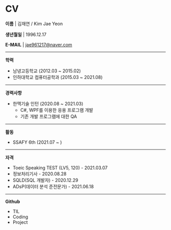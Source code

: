 <h1>CV</h1>

<strong>이름</strong> | 김재연 / Kim Jae Yeon

<strong>생년월일</strong> | 1996.12.17

<strong>E-MAIL</strong> | jae961217@naver.com

<hr><strong>학력</strong>

- 남녕고등학교 (2012.03 ~ 2015.02)
- 인하대학교 컴퓨터공학과 (2015.03 ~ 2021.08)

<hr><strong>경력사항</strong>

- 한맥기술 인턴 (2020.08 ~ 2021.03)
  - C#, WPF를 이용한 응용 프로그램 개발
  - 기존 개발 프로그램에 대한 QA

<hr><strong>활동</strong>

- SSAFY 6th (2021.07 ~ )

<hr><strong>자격</strong>

- Toeic Speaking TEST (LV5, 120) - 2021.03.07
- 정보처리기사 - 2020.08.28
- SQLD(SQL 개발자) - 2020.12.29
- ADsP(데이터 분석 준전문가) - 2021.06.18

<hr><strong>Github</strong>

- TIL
- Coding
- Project

















